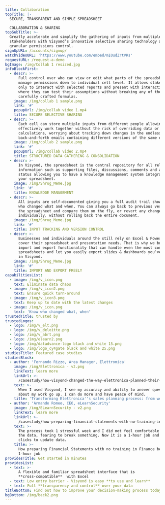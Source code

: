 ```yaml
---
title: Collaboration
topTitle: |-
  SECURE, TRANSPARENT AND SIMPLE SPREADSHEET 

  COLLABORATION & SHARING
topSubTitle: >-
  Greatly accelerate and simplify the gathering of inputs from multiple
  stakeholders with Visyond’s innovative selective sharing technology and
  granular permissions control.
signUpURL: /accounts/signup/
watchVideoURL: 'https://www.youtube.com/embed/mIOudZrtVRs'
requestURL: /request-a-demo
bgImage: /img/Collab 1 resized.jpg
infoBlockFirst:
  - descr: >-
      Full control over who can view or edit what parts of the spreadsheets -
      manage permissions down to individual cell level. It allows stakeholders
      only to interact with selected reports and present with interactive slides
      where they can test their assumptions without breaking any of the
      carefully crafted formulas.
    image: /img/collab 1 sample.png
    link: '#'
    popupUrl: /img/collab video 1.mp4
    title: SECURE SELECTIVE SHARING
  - descr: >-
      Each cell can store multiple inputs from different people allowing you to
      effectively work together without the risk of overriding data or
      calculations, worrying about tracking down changes in the endless
      back-and-forth emails containing different versions of the same document.
    image: /img/collab 2 sample.png
    link: '#'
    popupUrl: /img/collab video 2.mp4
    title: STRUCTURED DATA GATHERING & CONSOLIDATION
  - descr: >-
      In Visyond, the spreadsheet is the central repository for all relevant
      information such as supporting files, discussions, comments and approval
      status allowing you to have a knowledge management system integrated in
      your spreadsheet.
    image: /img/Shrug_Meme.jpg
    link: '#'
    title: KNOWLEDGE MANAGEMENT
  - descr: >-
      All inputs are self-documented giving you a full audit trail showing you
      who changed what and when. You can always go back to previous versions of
      the spreadsheet and compare them on the fly, or revert any changes
      individually, without rolling back the entire document.
    image: /img/Shrug_Meme.jpg
    link: '#'
    title: INPUT TRACKING AND VERSION CONTROL
  - descr: >-
      Businesses and individuals around the still rely on Excel & PowerPoint to
      cover their spreadsheet and presentation needs. That is why we built an
      import and export functionality that can handle even the most complex
      spreadsheets and let you easily export slides & dashboards you’ve created
      in Visyond.
    image: /img/Shrug_Meme.jpg
    link: '#'
    title: IMPORT AND EXPORT FREELY
capabilitiesList:
  - image: /img/v_icon.png
    text: Eliminate data chaos
  - image: /img/v_icon2.png
    text: Ensure quick turn-around
  - image: /img/v_icon3.png
    text: Keep up to date with the latest changes
  - image: /img/v_icon.png
    text: 'Know who changed what, when'
trustedTitle: trusted by
trustedLogos:
  - logo: /img/v_elt.png
  - logo: /img/v_deloitte.png
  - logo: /img/v_abrt.png
  - logo: /img/elearn2.png
  - logo: /img/datadvance-logo black and white 15.png
  - logo: /img/logo_cy4gate black and white 25.png
studiesTitle: Featured case studies
studiesBlock:
  - author: 'Fernando Rizzo, Area Manager, Elettronica'
    image: /img/Elettronica - v2.png
    linkText: learn more
    linkUrl: >-
      /casestudy/how-visyond-changed-the-way-elettronica-planned-their-sales-and-shortened-the-process-from-weeks-to-hours/
    text: >-
      When I used Visyond, I see my accuracy and ability to answer questions
      about my work go up. I can do more and have peace of mind.
    title: 'Transforming Elettronica''s sales planning process: from weeks to hours'
  - author: 'Armando Romeo, CEO, eLearnSecurity'
    image: /img/ELearnSecurity - v2.png
    linkText: learn more
    linkUrl: >-
      /casestudy/how-preparing-financial-statements-with-no-training-in-finance-became-a-1-hour-job/
    text: >-
      The process took 1 stressful week and I did not feel comfortable to update
      the data, fearing to break something. Now it is a 1-hour job and a few
      clicks to update data.
    title: >-
      How preparing Financial Statements with no training in Finance became a
      1-hour job
providesTitle: Get started in minutes
providesList:
  - text: >-
      A flexible and familiar spreadsheet interface that is
      **cross-compatible**  with Excel
  - text: Low entry barrier - Visyond is easy **to use and learn**
  - text: Full **transparency and control** over your data
titleBottom: Find out how to improve your decision-making process today
bgBottom: /img/back2.png
---
```


